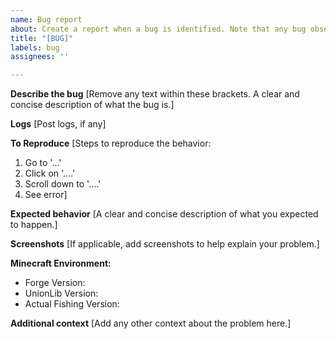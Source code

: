 ```yaml
---
name: Bug report
about: Create a report when a bug is identified. Note that any bug observed in past Minecraft versions will be ignored
title: "[BUG]"
labels: bug
assignees: ''

---
```


**Describe the bug**
[Remove any text within these brackets. A clear and concise description of what the bug is.]

**Logs**
[Post logs, if any]

**To Reproduce**
[Steps to reproduce the behavior:
1. Go to '...'
2. Click on '....'
3. Scroll down to '....'
4. See error]

**Expected behavior**
[A clear and concise description of what you expected to happen.]

**Screenshots**
[If applicable, add screenshots to help explain your problem.]

**Minecraft Environment:**
 - Forge Version: 
 - UnionLib Version: 
 - Actual Fishing Version:

**Additional context**
[Add any other context about the problem here.]
